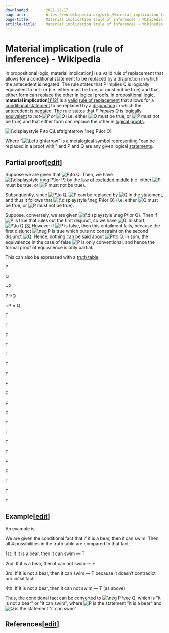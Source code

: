 ```yaml
---
downloaded:       2021-12-17
page-url:         https://en.wikipedia.org/wiki/Material_implication_(rule_of_inference)
page-title:       Material implication (rule of inference) - Wikipedia
article-title:    Material implication (rule of inference) - Wikipedia
---
```

# Material implication (rule of inference) - Wikipedia

In propositional logic, material implication[1][2] is a valid rule of replacement that allows for a conditional statement to be replaced by a disjunction in which the antecedent is negated. The rule states that P implies Q is logically equivalent to not- or  (i.e. either  must be true, or  must not be true) and that either form can replace the other in logical proofs.
In [propositional logic][1], __material implication__[\[1\]][2][\[2\]][3] is a [valid][4] [rule of replacement][5] that allows for a [conditional statement][6] to be replaced by a [disjunction][7] in which the [antecedent][8] is [negated][9]. The rule states that *P implies Q* is [logically equivalent][10] to *not-![P](https://wikimedia.org/api/rest_v1/media/math/render/svg/b4dc73bf40314945ff376bd363916a738548d40a) or ![Q](https://wikimedia.org/api/rest_v1/media/math/render/svg/8752c7023b4b3286800fe3238271bbca681219ed)* (i.e. either ![Q](https://wikimedia.org/api/rest_v1/media/math/render/svg/8752c7023b4b3286800fe3238271bbca681219ed) must be true, or ![P](https://wikimedia.org/api/rest_v1/media/math/render/svg/b4dc73bf40314945ff376bd363916a738548d40a) must not be true) and that either form can replace the other in [logical proofs][11].

![{\displaystyle P\to Q\Leftrightarrow \neg P\lor Q}](https://wikimedia.org/api/rest_v1/media/math/render/svg/a007bf0f949c7e02c4fc3a46be1264199cb01256)

Where "![\Leftrightarrow ](https://wikimedia.org/api/rest_v1/media/math/render/svg/64812e13399c20cf3ce94e049d3bb2d85f26abcf)" is a [metalogical][12] [symbol][13] representing "can be replaced in a proof with," and P and Q are any given logical [statements][14].

## Partial proof\[[edit][15]\]

Suppose we are given that ![P\to Q](https://wikimedia.org/api/rest_v1/media/math/render/svg/d7cad5b2c2991ae1dbded560c5d875fbf49fe8ea). Then, we have ![{\displaystyle \neg P\lor P}](https://wikimedia.org/api/rest_v1/media/math/render/svg/f5054c40695b09a14edb3f0d7236b09aece11af4) by the [law of excluded middle][16] (i.e. either ![P](https://wikimedia.org/api/rest_v1/media/math/render/svg/b4dc73bf40314945ff376bd363916a738548d40a) must be true, or ![P](https://wikimedia.org/api/rest_v1/media/math/render/svg/b4dc73bf40314945ff376bd363916a738548d40a) must not be true).

Subsequently, since ![P\to Q](https://wikimedia.org/api/rest_v1/media/math/render/svg/d7cad5b2c2991ae1dbded560c5d875fbf49fe8ea), ![P](https://wikimedia.org/api/rest_v1/media/math/render/svg/b4dc73bf40314945ff376bd363916a738548d40a) can be replaced by ![Q](https://wikimedia.org/api/rest_v1/media/math/render/svg/8752c7023b4b3286800fe3238271bbca681219ed) in the statement, and thus it follows that ![{\displaystyle \neg P\lor Q}](https://wikimedia.org/api/rest_v1/media/math/render/svg/ac1671e840e1ccd6af46246ab7439802c090daab) (i.e. either ![Q](https://wikimedia.org/api/rest_v1/media/math/render/svg/8752c7023b4b3286800fe3238271bbca681219ed) must be true, or ![P](https://wikimedia.org/api/rest_v1/media/math/render/svg/b4dc73bf40314945ff376bd363916a738548d40a) must not be true).

Suppose, conversely, we are given ![{\displaystyle \neg P\lor Q}](https://wikimedia.org/api/rest_v1/media/math/render/svg/ac1671e840e1ccd6af46246ab7439802c090daab). Then if ![P](https://wikimedia.org/api/rest_v1/media/math/render/svg/b4dc73bf40314945ff376bd363916a738548d40a) is true that rules out the first disjunct, so we have ![Q](https://wikimedia.org/api/rest_v1/media/math/render/svg/8752c7023b4b3286800fe3238271bbca681219ed). In short, ![P\to Q](https://wikimedia.org/api/rest_v1/media/math/render/svg/d7cad5b2c2991ae1dbded560c5d875fbf49fe8ea).[\[3\]][17] However if ![P](https://wikimedia.org/api/rest_v1/media/math/render/svg/b4dc73bf40314945ff376bd363916a738548d40a) is false, then this entailment fails, because the first disjunct ![\neg P](https://wikimedia.org/api/rest_v1/media/math/render/svg/5eb0d6c8752f8c7256d69c62e77dfe4c466dbe58) is true which puts no constraint on the second disjunct ![Q](https://wikimedia.org/api/rest_v1/media/math/render/svg/8752c7023b4b3286800fe3238271bbca681219ed). Hence, nothing can be said about ![P\to Q](https://wikimedia.org/api/rest_v1/media/math/render/svg/d7cad5b2c2991ae1dbded560c5d875fbf49fe8ea). In sum, the equivalence in the case of false ![P](https://wikimedia.org/api/rest_v1/media/math/render/svg/b4dc73bf40314945ff376bd363916a738548d40a) is only conventional, and hence the formal proof of equivalence is only partial.

This can also be expressed with a [truth table][18]:

P

Q

¬P

P→Q

¬P ∨ Q

T

T

F

T

T

T

F

F

F

F

F

T

T

T

T

F

F

T

T

T

## Example\[[edit][19]\]

An example is:

We are given the conditional fact that if it is a bear, then it can swim. Then all 4 possibilities in the truth table are compared to that fact.

1st: If it is a bear, then it can swim — T

2nd: If it is a bear, then it can not swim — F

3rd: If it is not a bear, then it can swim — T because it doesn’t contradict our initial fact.

4th: If it is not a bear, then it can not swim — T (as above)

Thus, the conditional fact can be converted to ![\neg P \vee Q](https://wikimedia.org/api/rest_v1/media/math/render/svg/3dee89c718438f069ff81a0425b2ee722bbb2861), which is "it is not a bear" or "it can swim", where ![P](https://wikimedia.org/api/rest_v1/media/math/render/svg/b4dc73bf40314945ff376bd363916a738548d40a) is the statement "it is a bear" and ![Q](https://wikimedia.org/api/rest_v1/media/math/render/svg/8752c7023b4b3286800fe3238271bbca681219ed) is the statement "it can swim".

## References\[[edit][20]\]

[1]: https://en.wikipedia.org/wiki/Propositional_logic "Propositional logic"
[2]: https://en.wikipedia.org/wiki/Material_implication_(rule_of_inference)#cite_note-Hurley2011-1
[3]: https://en.wikipedia.org/wiki/Material_implication_(rule_of_inference)#cite_note-2
[4]: https://en.wikipedia.org/wiki/Validity_(logic) "Validity (logic)"
[5]: https://en.wikipedia.org/wiki/Rule_of_replacement "Rule of replacement"
[6]: https://en.wikipedia.org/wiki/Material_conditional "Material conditional"
[7]: https://en.wikipedia.org/wiki/Logical_disjunction "Logical disjunction"
[8]: https://en.wikipedia.org/wiki/Antecedent_(logic) "Antecedent (logic)"
[9]: https://en.wikipedia.org/wiki/Negation "Negation"
[10]: https://en.wikipedia.org/wiki/Logical_equivalence "Logical equivalence"
[11]: https://en.wikipedia.org/wiki/Formal_proof "Formal proof"
[12]: https://en.wikipedia.org/wiki/Metalogic "Metalogic"
[13]: https://en.wikipedia.org/wiki/Symbol_(formal) "Symbol (formal)"
[14]: https://en.wikipedia.org/wiki/Statement_(logic) "Statement (logic)"
[15]: https://en.wikipedia.org/w/index.php?title=Material_implication_(rule_of_inference)&action=edit&section=1 "Edit section: Partial proof"
[16]: https://en.wikipedia.org/wiki/Law_of_excluded_middle "Law of excluded middle"
[17]: https://en.wikipedia.org/wiki/Material_implication_(rule_of_inference)#cite_note-3
[18]: https://en.wikipedia.org/wiki/Truth_table "Truth table"
[19]: https://en.wikipedia.org/w/index.php?title=Material_implication_(rule_of_inference)&action=edit&section=2 "Edit section: Example"
[20]: https://en.wikipedia.org/w/index.php?title=Material_implication_(rule_of_inference)&action=edit&section=3 "Edit section: References"
